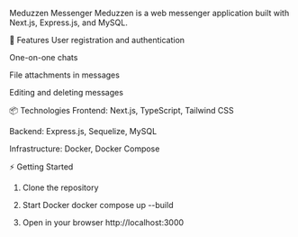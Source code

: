 Meduzzen Messenger
Meduzzen is a web messenger application built with Next.js, Express.js, and MySQL.

🚀 Features
User registration and authentication

One-on-one chats

File attachments in messages

Editing and deleting messages

📦 Technologies
Frontend: Next.js, TypeScript, Tailwind CSS

Backend: Express.js, Sequelize, MySQL

Infrastructure: Docker, Docker Compose

⚡ Getting Started
1. Clone the repository
  
2. Start Docker
   docker compose up --build
3. Open in your browser
   http://localhost:3000